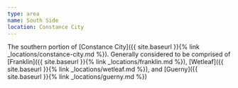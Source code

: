 ```yaml
---
type: area
name: South Side
location: Constance City
---
```


The southern portion of [Constance City]({{ site.baseurl }}{% link _locations/constance-city.md %}). Generally considered to be comprised of [Franklin]({{ site.baseurl }}{% link _locations/franklin.md %}), [Wetleaf]({{ site.baseurl }}{% link _locations/wetleaf.md %}), and [Guerny]({{ site.baseurl }}{% link _locations/guerny.md %})

